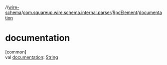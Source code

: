 //[wire-schema](../../../index.md)/[com.squareup.wire.schema.internal.parser](../index.md)/[RpcElement](index.md)/[documentation](documentation.md)

# documentation

[common]\
val [documentation](documentation.md): [String](https://kotlinlang.org/api/latest/jvm/stdlib/kotlin/-string/index.html)
